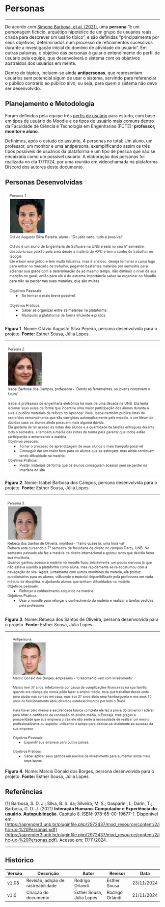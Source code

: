 # Personas
---

De acordo com [Simone Barbosa, et al. (2021)](https://aprender3.unb.br/pluginfile.php/2972437/mod_resource/content/2/ihc-ux-%20Personas.pdf), uma **persona** “é um personagem fictício, arquétipo
hipotético de um grupo de usuários reais, criada para descrever um usário típico”, e são
definidas “principalmente por seus objetivos, determinados num processo de
refinamentos sucessivos durante a investigação inicial do domínio de atividade do usuário”. Em outras palavras, o objetivo das personas é guiar o entendimento do perfil de usuário pela equipe, que desenvolverá o sistema com os objetivos abstraídos
dos usuários em mente. 

Dentro do tópico, incluem-se ainda **antipersonas**, que representam usuários sem potencial algum de usar o sistema, servindo para referenciar o público contrário ao público alvo, ou seja, para quem o sistema não deve ser desenvolvido.


## Planejamento e Metodologia

Foram definidos pela equipe três [perfis de usuário](https://requisitos-de-software.github.io/2024.2-Moodle/Entregas/02%20-%20Elicita%C3%A7%C3%A3o/Perfil%20dos%20Usuarios/) para estudo, com base em tipos de usuário do Moodle e os tipos de usuário mais comuns dentro da Faculdade de Ciência e Tecnologia em Engenharias (FCTE): **professor, monitor e aluno**.

Definimos, após o estudo do assunto, 4 personas no total: Um aluno, um professor, um monitor e uma antipersona, exemplificando assim os três tipos possíveis de usuários da plataforma e um tipo de pessoa que não se encaixaria como um possível usuário. A elaboração dos personas foi realizada no dia 17/11/24, por uma reunião em videochamada na plataforma Discord dos autores deste documento.

## Personas Desenvolvidas

![Aluno](./img/persona1.png)

**Figura 1**. Nome: Otávio Augusto Silva Pereira, persona desenvolvida para o projeto. **Fonte:** Esther Sousa, Júlia Lopes.

---
![Professor](./img/persona2.png)

**Figura 2**. Nome: Isabel Barbosa dos Campos, persona desenvolvida para o projeto. **Fonte:** Esther Sousa, Júlia Lopes.

---
![Monitor](./img/persona3.png)

**Figura 3**. Nome: Rebeca dos Santos de Oliveira, persona desenvolvida para o projeto. **Fonte:** Esther Sousa, Júlia Lopes.

---
![Anti](./img/persona5.png)

**Figura 4**. Nome: Marcio Donald dos Borges, persona desenvolvida para o projeto. **Fonte:** Esther Sousa, Júlia Lopes.


## Referências

[1] Barbosa, S. D. J.; Silva, B. S. da; Silveira, M. S.; Gasparini, I.; Darin, T.; Barbosa, G.
D. J. (2021) **Interação Humano-Computador e Experiência do usuário.
Autopublicação**. Capítulo 8. ISBN: 978-65-00-19677-1. Disponível em: [https://aprender3.unb.br/pluginfile.php/2972437/mod_resource/content/2/ihc-ux-%20Personas.pdf](https://aprender3.unb.br/pluginfile.php/2972437/mod_resource/content/2/ihc-ux-%20Personas.pdf). Acesso em: 17/11/2024.

---

## Histórico


| Versão | Descrição                  | Autor                   | Revisor                  | Data       |
|--------|----------------------------|-------------------------|--------------------------|------------|
| v1.05   | Revisão, adição de rastreabilidade                     | Rodrigo Orlandi     |  Esther Sousa          | 23/11/2024 |
| v1.0   | Criação do documento                     | Esther Sousa, Júlia Lopes     |  Rodrigo Orlandi          | 21/11/2024 |
